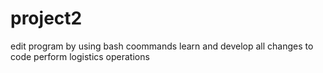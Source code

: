 # project2
edit program by using bash coommands
learn and develop all changes to code
perform logistics operations